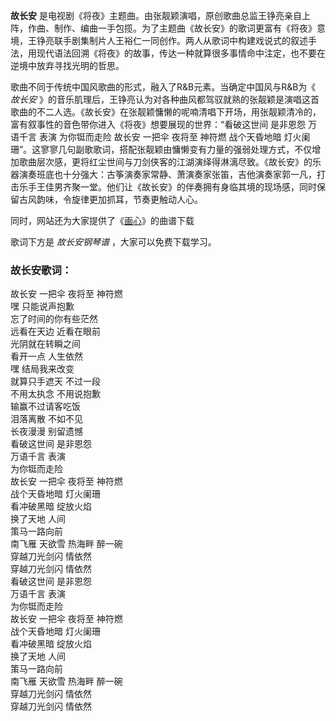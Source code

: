 

**故长安**
是电视剧《将夜》主题曲。由张靓颖演唱，原创歌曲总监王铮亮亲自上阵，作曲、制作、编曲一手包揽。为了主题曲《故长安》的歌词更富有《将夜》意境，王铮亮联手剧集制片人王裕仁一同创作。两人从歌词中构建戏说式的叙述手法，用现代语法回溯《将夜》的故事，传达一种就算很多事情命中注定，也不要在逆境中放弃寻找光明的哲思。

歌曲不同于传统中国风歌曲的形式，融入了R&B元素。当确定中国风与R&B为《 _故长安_
》的音乐肌理后，王铮亮认为对各种曲风都驾驭就熟的张靓颖是演唱这首歌曲的不二人选。《故长安》在张靓颖慵懒的呢喃清唱下开场，用张靓颖清冷的，富有叙事性的音色带你进入《将夜》想要展现的世界：“看破这世间
是非恩怨 万语千言 表演 为你铤而走险 故长安 一把伞 夜将至 神符燃 战个天昏地暗
灯火阑珊”。这寥寥几句副歌歌词，搭配张靓颖由慵懒变有力量的强弱处理方式，不仅增加歌曲层次感，更将红尘世间与刀剑侠客的江湖演绎得淋漓尽致。《故长安》的乐器演奏班底也十分强大：古筝演奏家常静、萧演奏家张笛，吉他演奏家郭一凡，打击乐手王佳男齐聚一堂。他们让《故长安》的伴奏拥有身临其境的现场感，同时保留古风韵味，令旋律更加抓耳，节奏更触动人心。

同时，网站还为大家提供了《[画心](Music-9403-画心-完美版-凄美的歌曲再现了让人感伤唏嘘的古典悲剧.html "画心")》的曲谱下载

歌词下方是 _故长安钢琴谱_ ，大家可以免费下载学习。

### 故长安歌词：

故长安 一把伞 夜将至 神符燃  
嘿 只能说声抱歉  
忘了时间的你有些茫然  
远看在天边 近看在眼前  
光阴就在转瞬之间  
看开一点 人生依然  
嘿 结局我来改变  
就算只手遮天 不过一段  
不用太执念 不用说抱歉  
输赢不过请客吃饭  
泪落离散 不如不见  
长夜漫漫 别留遗憾  
看破这世间 是非恩怨  
万语千言 表演  
为你铤而走险  
故长安 一把伞 夜将至 神符燃  
战个天昏地暗 灯火阑珊  
看冲破黑暗 绽放火焰  
换了天地 人间  
策马一路向前  
南飞雁 天欲雪 热海畔 醉一碗  
穿越刀光剑闪 情依然  
穿越刀光剑闪 情依然  
看破这世间 是非恩怨  
万语千言 表演  
为你铤而走险  
故长安 一把伞 夜将至 神符燃  
战个天昏地暗 灯火阑珊  
看冲破黑暗 绽放火焰  
换了天地 人间  
策马一路向前  
南飞雁 天欲雪 热海畔 醉一碗  
穿越刀光剑闪 情依然  
穿越刀光剑闪 情依然

